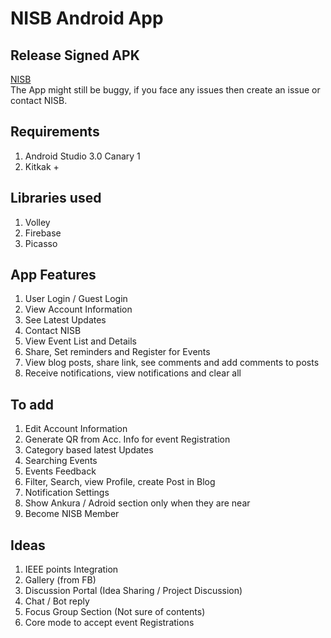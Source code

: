 # NISB Android App

## Release Signed APK
[NISB](https://github.com/nisbweb/app/raw/master/app/app-release.apk)  
The App might still be buggy, if you face any issues then create an issue or contact NISB.

## Requirements
1. Android Studio 3.0 Canary 1
2. Kitkak +

## Libraries used
1. Volley
2. Firebase
3. Picasso

## App Features
1. User Login / Guest Login
2. View Account Information
3. See Latest Updates
4. Contact NISB
5. View Event List and Details
6. Share, Set reminders and Register for Events
7. View blog posts, share link, see comments and add comments to posts
8. Receive notifications, view notifications and clear all


## To add
1. Edit Account Information
2. Generate QR from Acc. Info for event Registration
3. Category based latest Updates
4. Searching Events
5. Events Feedback
6. Filter, Search, view Profile, create Post in Blog
7. Notification Settings
8. Show Ankura / Adroid section only when they are near
9. Become NISB Member


## Ideas
1. IEEE points Integration
2. Gallery (from FB)
3. Discussion Portal (Idea Sharing / Project Discussion)
4. Chat / Bot reply
5. Focus Group Section (Not sure of contents)
6. Core mode to accept event Registrations
